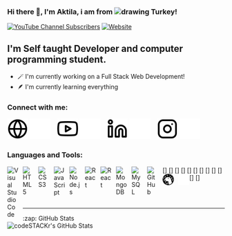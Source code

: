 ### Hi there 👋, I'm Aktila, i am from <img src="[drawing.jpg](https://camo.githubusercontent.com/021b3b2e7d8ba6c7160fd66fc854047607ad4bd744ce5c87aa0a163d0dd78160/68747470733a2f2f692e696d6775722e636f6d2f66663534375a542e706e67)" alt="drawing" style="width:25px;"/> Turkey!

[![YouTube Channel Subscribers](https://img.shields.io/youtube/channel/subscribers/UClApESdcFGHJiOx5-lx-B-A?logo=youtube&logoColor=red&style=for-the-badge)][youtube]
[![Website](https://img.shields.io/website?label=Venosa%20Studio&style=for-the-badge&url=https://venosastudio.com)](https://venosastudio.com)

## I'm Self taught Developer and computer programming student.

- 🪄 I'm currently working on a Full Stack Web Development!
- 🪶 I'm currently learning everything

### Connect with me:

[![website](./img/globe-light.svg)](https://venosastudio.com#gh-light-mode-only)
[![website](./img/globe-dark.svg)](https://venosastudio.com#gh-dark-mode-only)
&nbsp;&nbsp;
[![website](./img/youtube-light.svg)](https://www.youtube.com/channel/UClApESdcFGHJiOx5-lx-B-A#gh-light-mode-only)
[![website](./img/youtube-dark.svg)](https://www.youtube.com/channel/UClApESdcFGHJiOx5-lx-B-A#gh-dark-mode-only)
&nbsp;&nbsp;
[![website](./img/linkedin-light.svg)](https://www.linkedin.com/in/aktila-cengiz/#gh-light-mode-only)
[![website](./img/linkedin-dark.svg)](https://www.linkedin.com/in/aktila-cengiz/#gh-dark-mode-only)
&nbsp;&nbsp;
[![website](./img/instagram-light.svg)](https://www.instagram.com/aktilagoshibaru/#gh-light-mode-only)
[![website](./img/instagram-dark.svg)](https://www.instagram.com/aktilagoshibaru/#gh-dark-mode-only)

[youtube]: https://www.youtube.com/channel/UClApESdcFGHJiOx5-lx-B-A
[website]: https://venosastudio.com

### Languages and Tools:

[<img align="left" alt="Visual Studio Code" width="26px" src="https://cdn.jsdelivr.net/gh/devicons/devicon/icons/vscode/vscode-original.svg" style="padding-right:10px;" />]
[<img align="left" alt="HTML5" width="26px" src="https://cdn.jsdelivr.net/gh/devicons/devicon/icons/html5/html5-original.svg" style="padding-right:10px;" />]
[<img align="left" alt="CSS3" width="26px" src="https://cdn.jsdelivr.net/gh/devicons/devicon/icons/css3/css3-original.svg" style="padding-right:10px;" />]
[<img align="left" alt="JavaScript" width="26px" src="https://cdn.jsdelivr.net/gh/devicons/devicon/icons/javascript/javascript-original.svg" style="padding-right:10px;" />]
[<img align="left" alt="Node.js" width="26px" src="https://cdn.jsdelivr.net/gh/devicons/devicon/icons/nodejs/nodejs-original.svg" style="padding-right:10px;" />]
[<img align="left" alt="React" width="26px" src="https://cdn.jsdelivr.net/gh/devicons/devicon/icons/react/react-original.svg" style="padding-right:10px;" />]
[<img align="left" alt="React" width="26px" src="https://cdn.jsdelivr.net/gh/devicons/devicon/icons/nextjs/nextjs-original.svg" style="padding-right:10px;" />]
[<img align="left" alt="MongoDB" width="26px" src="https://cdn.jsdelivr.net/gh/devicons/devicon/icons/mongodb/mongodb-original.svg" style="padding-right:10px;" />]
[<img align="left" alt="MySQL" width="26px" src="https://cdn.jsdelivr.net/gh/devicons/devicon/icons/mysql/mysql-original.svg" style="padding-right:10px;" />]
[<img align="left" alt="GitHub" width="26px" src="https://user-images.githubusercontent.com/3369400/139448065-39a229ba-4b06-434b-bc67-616e2ed80c8f.png" style="padding-right:10px;" />]
[<img align="left" alt="Deno" width="26px" src="./img/deno-light.svg" style="padding-right:10px;" />]
[<img align="left" alt="Terminal" width="26px" src="./img/terminal-dark.svg" />]

<br />
<br />

---

  <summary>:zap: GitHub Stats</summary>

  <img align="left" alt="codeSTACKr's GitHub Stats" src="https://github-readme-stats.vercel.app/api?username=aktilacengiz&show_icons=true&hide_border=false&title_color=ff652f&icon_color=FFE400&bg_color=09131B&text_color=ffffff&border_color=0c1a25" />
